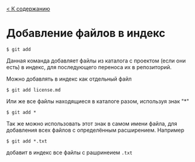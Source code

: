 [< К содержанию](./../readme.md)

# Добавление файлов в индекс

```bash=
$ git add
```

Данная команда добавляет файлы из каталога с проектом (если они есть) в индекс, для последующего переноса их в репозиторий.

Можно добавлять в индекс как отдельный файл

```bash=
$ git add license.md
```

Или же все файлы находящиеся в каталоге разом, используя знак "*"

```bash=
$ git add *
```

Так же можно использовать этот знак в самом имени файла, для добавления всех файлов с определённым расширением. Например

```bash=
$ git add *.txt
```

добавит в индекс все файлы с рашринеием `.txt`

